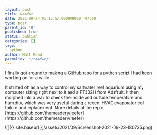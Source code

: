 ```yaml
---
layout: post
title: Reefer
date: 2021-09-24 01:13:57.000000000 -07:00
type: post
parent_id: '0'
published: true
status: publish
categories: []
tags:
- python
author: Matt Mead
permalink: "/reefer/"
---
```

I finally got around to making a GitHub repo for a python script I had been working on for a while.

It started off as a way to control my saltwater reef aquarium using my computer sitting right next to it and a FT232H from Adafruit. It then morphed into a way to check the inside and outside temperature and humidity, which was very useful during a recent HVAC evaporator coil failure and replacement. More details at the repo: [https://github.com/themeadery/reefer](https://github.com/themeadery/reefer)

![]({{ site.baseurl }}/assets/2021/09/Screenshot-2021-09-23-180735.png)
